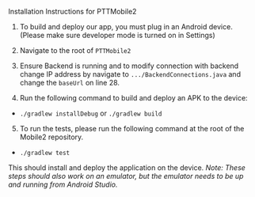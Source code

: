 Installation Instructions for PTTMobile2

1. To build and deploy our app, you must plug in an Android device.
(Please make sure developer mode is turned on in Settings)

2. Navigate to the root of `PTTMobile2`

3. Ensure Backend is running and to modify connection with backend change IP address by navigate to `.../BackendConnections.java` and change the `baseUrl` on line 28.

4. Run the following command to build and deploy an APK to the device:
* `./gradlew installDebug` or `./gradlew build`

5. To run the tests, please run the following command at the root of the Mobile2 repository.
* `./gradlew test`

This should install and deploy the application on the device.
*Note: These steps should also work on an emulator, but the emulator needs to be up and running from Android Studio.*
